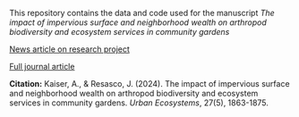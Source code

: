 This repository contains the data and code used for the manuscript *The impact of impervious surface and neighborhood wealth on arthropod biodiversity and ecosystem services in community gardens* 

[News article on research project](https://www.colorado.edu/today/2024/05/31/wealthier-neighborhoods-boulder-saw-lower-bee-diversity)

[Full journal article](https://link.springer.com/article/10.1007/s11252-024-01560-y)

**Citation:**
Kaiser, A., & Resasco, J. (2024). The impact of impervious surface and neighborhood wealth on arthropod biodiversity and ecosystem services in community gardens. _Urban Ecosystems_, 27(5), 1863-1875.
